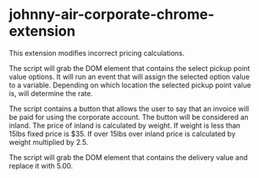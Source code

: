 # johnny-air-corporate-chrome-extension
This extension modifies incorrect pricing calculations.

The script will grab the DOM element that contains the select pickup point value options. It will run an event that will assign the selected
option value to a variable. Depending on which location the selected pickup point value is, will determine the rate.

The script contains a button that allows the user to say that an invoice will be paid for using the corporate account. The button will be considered an inland. The price of inland is calculated by weight. If weight is less than 15lbs fixed price is $35. If over 15lbs over inland price is calculated by weight multiplied by 2.5.

The script will grab the DOM element that contains the delivery value and replace it with 5.00.
